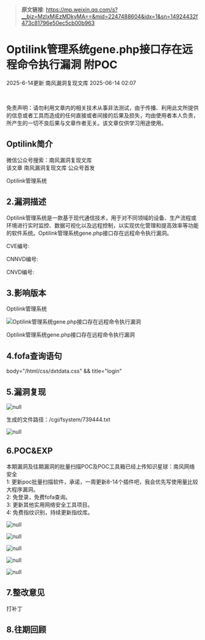 > **原文链接**: https://mp.weixin.qq.com/s?__biz=MzIxMjEzMDkyMA==&mid=2247488604&idx=1&sn=14924432f473c81796e50ec5cb00b963

#  Optilink管理系统gene.php接口存在远程命令执行漏洞 附POC  
2025-6-14更新  南风漏洞复现文库   2025-06-14 02:07  
  
   
  
  
免责声明：请勿利用文章内的相关技术从事非法测试，由于传播、利用此文所提供的信息或者工具而造成的任何直接或者间接的后果及损失，均由使用者本人负责，所产生的一切不良后果与文章作者无关。该文章仅供学习用途使用。  
## Optilink简介  
  
微信公众号搜索：南风漏洞复现文库  
该文章 南风漏洞复现文库 公众号首发  
  
Optilink管理系统  
## 2.漏洞描述  
  
Optilink管理系统是一款基于现代通信技术，用于对不同领域的设备、生产流程或环境进行实时监控、数据可视化以及远程控制，以实现优化管理和提高效率等功能的软件系统。Optilink管理系统gene.php接口存在远程命令执行漏洞。  
  
CVE编号:  
  
CNNVD编号:  
  
CNVD编号:  
## 3.影响版本  
  
Optilink管理系统  
  
![Optilink管理系统gene.php接口存在远程命令执行漏洞](https://mmbiz.qpic.cn/sz_mmbiz_png/HsJDm7fvc3bmaBEDibfG75oQRicVQRzXBicUbvxhqARC6b2YeMPY6xICeyz8HLRkKB0If0iaBeDu3GdbNmEeBhLpRA/640?wx_fmt=png&from=appmsg "null")  
  
Optilink管理系统gene.php接口存在远程命令执行漏洞  
## 4.fofa查询语句  
  
body="/html/css/dxtdata.css" && title="login"  
## 5.漏洞复现  
  
  
![](https://mmbiz.qpic.cn/sz_mmbiz_jpg/HsJDm7fvc3bmaBEDibfG75oQRicVQRzXBic06Nj5M1TKNzWRfjG6ptKLSrrEQdRwwYCmnAicE9pehdIhZ66lzoibDxw/640?wx_fmt=jpeg&from=appmsg "null")  
  
  
生成的文件路径：/cgi/fsystem/739444.txt  
  
![](https://mmbiz.qpic.cn/sz_mmbiz_jpg/HsJDm7fvc3bmaBEDibfG75oQRicVQRzXBichgQPpVh07Ay6bymGYoMPZibiadSImxQ6NTShMz5zjpIQL9WCzHmNeNTg/640?wx_fmt=jpeg&from=appmsg "null")  
  
## 6.POC&EXP  
  
本期漏洞及往期漏洞的批量扫描POC及POC工具箱已经上传知识星球：南风网络安全  
1: 更新poc批量扫描软件，承诺，一周更新8-14个插件吧，我会优先写使用量比较大程序漏洞。  
2: 免登录，免费fofa查询。  
3: 更新其他实用网络安全工具项目。  
4: 免费指纹识别，持续更新指纹库。  
  
![](https://mmbiz.qpic.cn/sz_mmbiz_jpg/HsJDm7fvc3bmaBEDibfG75oQRicVQRzXBiceB4XYrBt0cBtzmX0ibgvPWWoybqFyibXu4B4OHYXg4EA1t9eE07yX3Dg/640?wx_fmt=jpeg&from=appmsg "null")  
  
  
  
![](https://mmbiz.qpic.cn/sz_mmbiz_jpg/HsJDm7fvc3bmaBEDibfG75oQRicVQRzXBicYjXO2Vs0DzwUOhdNppMaxWjLm0BFribdjTIrhGFicicyhRyegW4M3CBiaQ/640?wx_fmt=jpeg&from=appmsg "null")  
  
  
  
![](https://mmbiz.qpic.cn/sz_mmbiz_jpg/HsJDm7fvc3bmaBEDibfG75oQRicVQRzXBicaYTwQPBKeEkbGjO38A5nGxw05gsenOdOSlSsyrbibysSKiaQhMp2yQmw/640?wx_fmt=jpeg&from=appmsg "null")  
  
  
  
![](https://mmbiz.qpic.cn/sz_mmbiz_jpg/HsJDm7fvc3bmaBEDibfG75oQRicVQRzXBic16SsOtz9DibGhj8um0pJYa3a6tvvRgNWAbJQuhQF28icXKv2XtxseVBw/640?wx_fmt=jpeg&from=appmsg "null")  
  
  
  
![](https://mmbiz.qpic.cn/sz_mmbiz_jpg/HsJDm7fvc3bmaBEDibfG75oQRicVQRzXBicWwPZ5HTOF26my46DWj93wRDfMLHWGtu6NRnPSt66C2kCxdxbaVLltg/640?wx_fmt=jpeg&from=appmsg "null")  
  
## 7.整改意见  
  
打补丁  
## 8.往期回顾  
  
  
   
  
  
  
